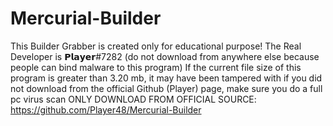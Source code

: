 # Mercurial-Builder
This Builder Grabber is created only for educational purpose!
The Real Developer is 𝗣𝗹𝗮𝘆𝗲𝗿#7282
(do not download from anywhere else because people can bind malware to this program)
If the current file size of this program is greater than 3.20 mb, it may have been tampered with
if you did not download from the official Github (Player) page, make sure you do a full pc virus scan
ONLY DOWNLOAD FROM OFFICIAL SOURCE: 
https://github.com/Player48/Mercurial-Builder
